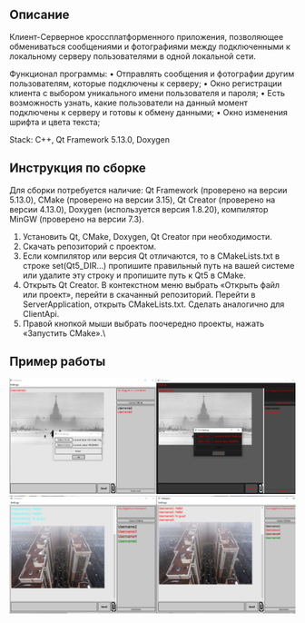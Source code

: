 ## Описание

Клиент-Серверное кроссплатформенного приложения, позволяющее обмениваться сообщениями и фотографиями между подключенными к локальному серверу пользователями в одной локальной сети. 

Функционал программы:
•	Отправлять сообщения и фотографии другим пользователям, которые подключены к серверу;
•	Окно регистрации клиента с выбором уникального имени пользователя и пароля;
•	Есть возможность узнать, какие пользователи на данный момент подключены к серверу и готовы к обмену данными;
•	Окно изменения шрифта и цвета текста; 

Stack: C++, Qt Framework 5.13.0, Doxygen


## Инструкция по сборке

Для сборки потребуется наличие: Qt Framework (проверено на версии 5.13.0), CMake (проверено на версии 3.15), Qt Creator (проверено на версии 4.13.0), Doxygen (используется версия 1.8.20), компилятор MinGW (проверено на версии 7.3).
1.	Установить Qt, CMake, Doxygen, Qt Creator при необходимости. 
2.	Скачать репозиторий с проектом.
3.	Если компилятор или версия Qt отличаются, то в CMakeLists.txt в строке set(Qt5_DIR…) пропишите правильный путь на вашей системе или удалите эту строку и пропишите путь к Qt5 в CMake.
4.	Открыть Qt Creator. В контекстном меню выбрать «Открыть файл или проект», перейти в скачанный репозиторий. Перейти в ServerApplication, открыть CMakeLists.txt. Сделать аналогично для ClientApi.
5.	Правой кнопкой мыши выбрать поочередно проекты, нажать «Запустить CMake».\

## Пример работы

![alt text](https://github.com/headstrongone/QTelegram/blob/main/src/1.png?raw=true)
![alt text](https://github.com/headstrongone/QTelegram/blob/main/src/2.png?raw=true)